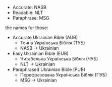 - Accurate: NASB
- Readable: NLT
- Paraphrase: MSG

the names for those:

- Accurate Ukrainian Bible (AUB)
  - Точна Українська Біблія (ТУБ)
  - NASB -> Ukrainian
- Easy Ukrainian Bible (EUB)
  - Читабельна Українська Біблія (ЧУБ)
  - NLT -> Ukrainian
- Paraphrased Ukrainian Bible (PUB)
  - Перефразована Українська Біблія (ПУБ)
  - MSG -> Ukrainian
